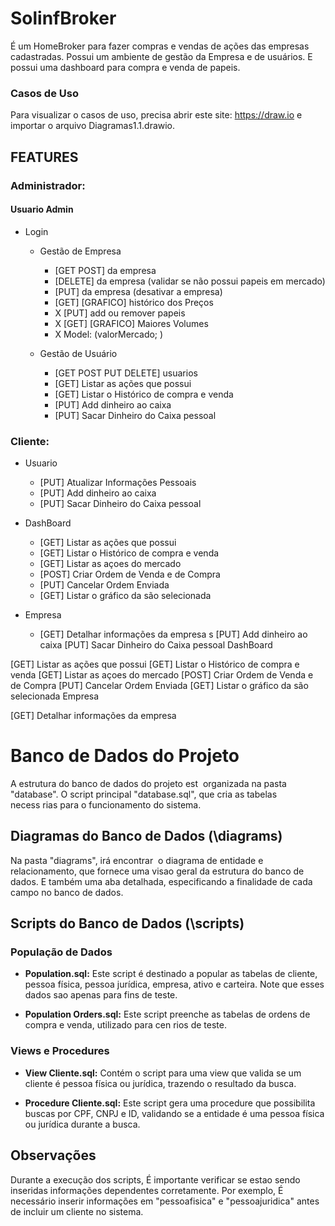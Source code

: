 # SolinfBroker
É um HomeBroker para fazer compras e vendas de ações das empresas cadastradas. Possui um ambiente de gestão da Empresa e de usuários. E possui uma dashboard para compra e venda de papeis.

### Casos de Uso
Para visualizar o casos de uso, precisa abrir este site: https://draw.io e importar o arquivo Diagramas1.1.drawio.


## FEATURES

 ### Administrador:

#### Usuario Admin

* Login
  * Gestão de Empresa
    * [GET POST] da empresa
    * [DELETE] da empresa (validar se não possui papeis em mercado)
    * [PUT] da empresa (desativar a empresa)
    * [GET] [GRAFICO] histórico dos Preços
    * X [PUT] add ou remover papeis
    * X [GET] [GRAFICO] Maiores Volumes
    * X Model: (valorMercado; )
  
  * Gestão de Usuário
    * [GET POST PUT DELETE] usuarios
    * [GET] Listar as ações que possui
    * [GET] Listar o Histórico de compra e venda
    * [PUT] Add dinheiro ao caixa
    * [PUT] Sacar Dinheiro do Caixa pessoal
	
### Cliente:
* Usuario
    * [PUT] Atualizar Informações Pessoais
    * [PUT] Add dinheiro ao caixa
    * [PUT] Sacar Dinheiro do Caixa pessoal
	
* DashBoard
    * [GET] Listar as ações que possui
    * [GET] Listar o Histórico de compra e venda
    * [GET] Listar as açoes do mercado
    * [POST] Criar Ordem de Venda e de Compra
    * [PUT] Cancelar Ordem Enviada
    * [GET] Listar o gráfico da são selecionada
    
* Empresa
    * [GET] Detalhar informações da empresa s
[PUT] Add dinheiro ao caixa
[PUT] Sacar Dinheiro do Caixa pessoal
DashBoard

[GET] Listar as ações que possui
[GET] Listar o Histórico de compra e venda
[GET] Listar as açoes do mercado
[POST] Criar Ordem de Venda e de Compra
[PUT] Cancelar Ordem Enviada
[GET] Listar o gráfico da são selecionada
Empresa

[GET] Detalhar informações da empresa

# Banco de Dados do Projeto

A estrutura do banco de dados do projeto est  organizada na pasta "database". O script principal "database.sql", que cria as tabelas necess rias para o funcionamento do sistema.

## Diagramas do Banco de Dados (\diagrams)

Na pasta "diagrams", irá encontrar  o diagrama de entidade e relacionamento, que fornece uma visao geral da estrutura do banco de dados. E também uma aba detalhada, especificando a finalidade de cada campo no banco de dados.

## Scripts do Banco de Dados (\scripts)

### População de Dados

- **Population.sql:** Este script é destinado a popular as tabelas de cliente, pessoa física, pessoa jurídica, empresa, ativo e carteira. Note que esses dados sao apenas para fins de teste.

- **Population Orders.sql:** Este script preenche as tabelas de ordens de compra e venda, utilizado para cen rios de teste.

### Views e Procedures

- **View Cliente.sql:** Contém o script para uma view que valida se um cliente é pessoa física ou jurídica, trazendo o resultado da busca.

- **Procedure Cliente.sql:** Este script gera uma procedure que possibilita buscas por CPF, CNPJ e ID, validando se a entidade é uma pessoa física ou jurídica durante a busca.

## Observações

Durante a execução dos scripts, É importante verificar se estao sendo inseridas informações dependentes corretamente. Por exemplo, É necessário inserir informações em "pessoafisica" e "pessoajuridica" antes de incluir um cliente no sistema.